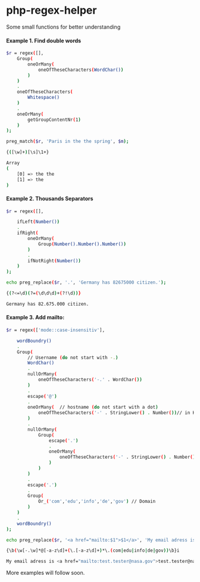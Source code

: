 # php-regex-helper
Some small functions for better understanding

#### Example 1. Find double words

```sh
$r = regex([],
	Group(
		oneOrMany(
			oneOfTheseCharacters(WordChar())
		)
	) 
	.
	oneOfTheseCharacters(
		Whitespace()
	)
	.
	oneOrMany(
		getGroupContentNr(1)
	)
);

preg_match($r, 'Paris in the the spring', $m);
```
```sh
{([\w]+)[\s]\1+}
```
```sh
Array
(
    [0] => the the
    [1] => the
)
```


#### Example 2. Thousands Separators 

```sh
$r = regex([],

	ifLeft(Number())
	.
	ifRight(
		oneOrMany( 
			Group(Number().Number().Number())
		)
		.
		ifNotRight(Number())
	)
);

echo preg_replace($r, '.', 'Germany has 82675000 citizen.');
```
```sh
{(?<=\d)(?=(\d\d\d)+(?!\d))}
```
```sh
Germany has 82.675.000 citizen.
```

#### Example 3. Add mailto: 

```sh
$r = regex(['mode::case-insensitiv'],

	wordBoundry()
	.
	Group(
		// Username (do not start with -.)
		WordChar()
		.
		nullOrMany(
			oneOfTheseCharacters('-.' . WordChar())
		)
		.
		escape('@')
		.
		oneOrMany(  // hostname (do not start with a dot)
			oneOfTheseCharacters('-' . StringLower() . Number())// in Hostname ASCI only, so no \w
		)
		.
		nullOrMany( 
			Group(
				escape('.')
				.
				oneOrMany(
					oneOfTheseCharacters('-' . StringLower() . Number())
				)
			)
		)
		.
		escape('.')
		.
		Group(
			Or_('com','edu','info','de','gov') // Domain
		)
	)
	.
	wordBoundry()
);

echo preg_replace($r, '<a href="mailto:$1">$1</a>', 'My email adress is test.tester@nasa.gov (http://www.nasa.gov)');
```
```sh
{\b(\w[-.\w]*@[-a-z\d]+(\.[-a-z\d]+)*\.(com|edu|info|de|gov))\b}i
```
```sh
My email adress is <a href="mailto:test.tester@nasa.gov">test.tester@nasa.gov</a> (http://www.nasa.gov)
```

More examples will follow soon.
